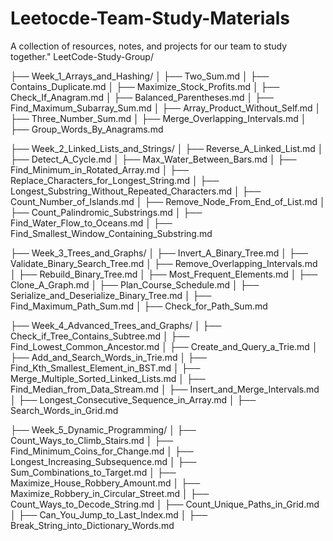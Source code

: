 # Leetocde-Team-Study-Materials
A collection of resources, notes, and projects for our team to study together."
LeetCode-Study-Group/

├── Week_1_Arrays_and_Hashing/
│   ├── Two_Sum.md
│   ├── Contains_Duplicate.md
│   ├── Maximize_Stock_Profits.md
│   ├── Check_If_Anagram.md
│   ├── Balanced_Parentheses.md
│   ├── Find_Maximum_Subarray_Sum.md
│   ├── Array_Product_Without_Self.md
│   ├── Three_Number_Sum.md
│   ├── Merge_Overlapping_Intervals.md
│   ├── Group_Words_By_Anagrams.md

├── Week_2_Linked_Lists_and_Strings/
│   ├── Reverse_A_Linked_List.md
│   ├── Detect_A_Cycle.md
│   ├── Max_Water_Between_Bars.md
│   ├── Find_Minimum_in_Rotated_Array.md
│   ├── Replace_Characters_for_Longest_String.md
│   ├── Longest_Substring_Without_Repeated_Characters.md
│   ├── Count_Number_of_Islands.md
│   ├── Remove_Node_From_End_of_List.md
│   ├── Count_Palindromic_Substrings.md
│   ├── Find_Water_Flow_to_Oceans.md
│   ├── Find_Smallest_Window_Containing_Substring.md

├── Week_3_Trees_and_Graphs/
│   ├── Invert_A_Binary_Tree.md
│   ├── Validate_Binary_Search_Tree.md
│   ├── Remove_Overlapping_Intervals.md
│   ├── Rebuild_Binary_Tree.md
│   ├── Most_Frequent_Elements.md
│   ├── Clone_A_Graph.md
│   ├── Plan_Course_Schedule.md
│   ├── Serialize_and_Deserialize_Binary_Tree.md
│   ├── Find_Maximum_Path_Sum.md
│   ├── Check_for_Path_Sum.md

├── Week_4_Advanced_Trees_and_Graphs/
│   ├── Check_if_Tree_Contains_Subtree.md
│   ├── Find_Lowest_Common_Ancestor.md
│   ├── Create_and_Query_a_Trie.md
│   ├── Add_and_Search_Words_in_Trie.md
│   ├── Find_Kth_Smallest_Element_in_BST.md
│   ├── Merge_Multiple_Sorted_Linked_Lists.md
│   ├── Find_Median_from_Data_Stream.md
│   ├── Insert_and_Merge_Intervals.md
│   ├── Longest_Consecutive_Sequence_in_Array.md
│   ├── Search_Words_in_Grid.md

├── Week_5_Dynamic_Programming/
│   ├── Count_Ways_to_Climb_Stairs.md
│   ├── Find_Minimum_Coins_for_Change.md
│   ├── Longest_Increasing_Subsequence.md
│   ├── Sum_Combinations_to_Target.md
│   ├── Maximize_House_Robbery_Amount.md
│   ├── Maximize_Robbery_in_Circular_Street.md
│   ├── Count_Ways_to_Decode_String.md
│   ├── Count_Unique_Paths_in_Grid.md
│   ├── Can_You_Jump_to_Last_Index.md
│   ├── Break_String_into_Dictionary_Words.md

